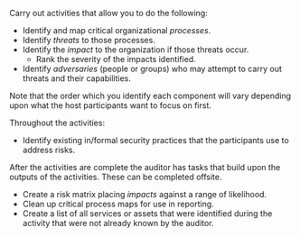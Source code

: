 
Carry out activities that allow you to do the following:

  * Identify and map critical organizational *processes*.
  * Identify *threats* to those processes.
  * Identify the *impact* to the organization if those threats occur.
    * Rank the severity of the impacts identified.
  * Identify *adversaries* (people or groups) who may attempt to carry out threats and their capabilities.

Note that the order which you identify each component will vary depending upon what the host participants want to focus on first.

Throughout the activities:

  * Identify existing in/formal security practices that the participants use to address risks.

After the activities are complete the auditor has tasks that build upon the outputs of the activities. These can be completed offsite.

  * Create a risk matrix placing *impacts* against a range of likelihood.
  * Clean up critical process maps for use in reporting.
  * Create a list of all services or assets that were identified during the activity that were not already known by the auditor.
